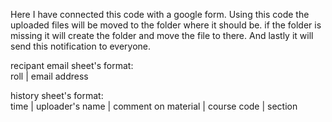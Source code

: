 Here I have connected this code with a google form.
Using this code the uploaded files will be moved to the folder where it should be. if the folder is missing it will create the folder and move the file to there.
And lastly it will send this notification to everyone.

recipant email sheet's format:<br>
roll | email address

history sheet's format:<br>
time | uploader's name | comment on material | course code | section